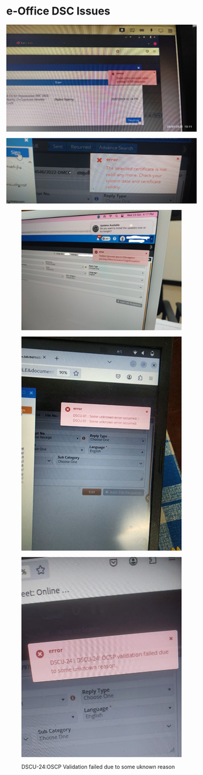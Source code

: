 # e-Office DSC Issues&#x20;

![OSCP Response error](../.gitbook/assets/dsc_error1.jpeg)

![](../.gitbook/assets/dsc_error2.jpeg)

<figure><img src="../.gitbook/assets/dscerror2.jpeg" alt=""><figcaption></figcaption></figure>

<figure><img src="../.gitbook/assets/dscerror1.jpeg" alt=""><figcaption></figcaption></figure>



<figure><img src="../.gitbook/assets/oscp.jpeg" alt=""><figcaption><p>DSCU-24:OSCP Validation failed due to some uknown reason</p></figcaption></figure>

